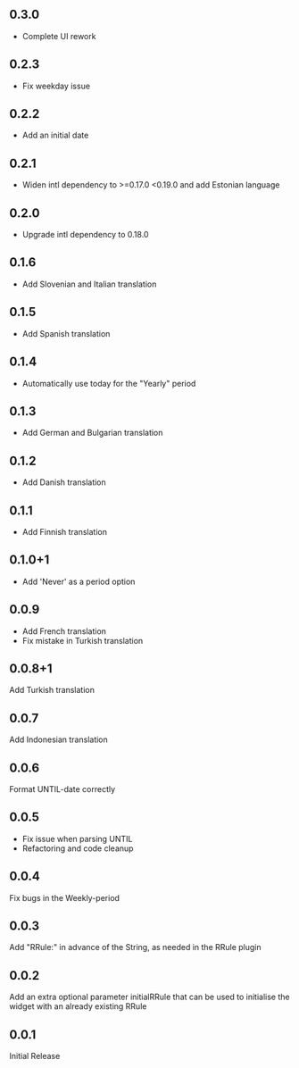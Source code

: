 ## 0.3.0
- Complete UI rework

## 0.2.3
- Fix weekday issue

## 0.2.2
- Add an initial date

## 0.2.1
- Widen intl dependency to >=0.17.0 <0.19.0 and add Estonian language

## 0.2.0
- Upgrade intl dependency to 0.18.0

## 0.1.6
- Add Slovenian and Italian translation

## 0.1.5
- Add Spanish translation

## 0.1.4
- Automatically use today for the "Yearly" period

## 0.1.3
- Add German and Bulgarian translation

## 0.1.2
- Add Danish translation

## 0.1.1
- Add Finnish translation

## 0.1.0+1
- Add 'Never' as a period option

## 0.0.9
- Add French translation
- Fix mistake in Turkish translation

## 0.0.8+1
Add Turkish translation

## 0.0.7
Add Indonesian translation

## 0.0.6
Format UNTIL-date correctly

## 0.0.5
- Fix issue when parsing UNTIL
- Refactoring and code cleanup

## 0.0.4

Fix bugs in the Weekly-period

## 0.0.3

Add "RRule:" in advance of the String, as needed in the RRule plugin

## 0.0.2

Add an extra optional parameter initialRRule that can be used to initialise the widget with an already existing RRule

## 0.0.1

Initial Release

